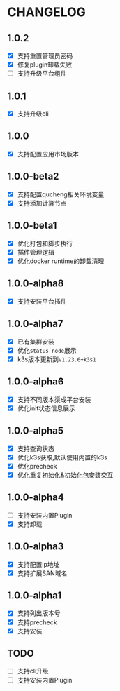 # CHANGELOG

## 1.0.2

- [x] 支持重置管理员密码
- [x] 修复plugin卸载失败
- [ ] 支持升级平台组件

## 1.0.1

- [x] 支持升级cli

## 1.0.0

- [x] 支持配置应用市场版本

## 1.0.0-beta2

- [x] 支持配置qucheng相关环境变量
- [x] 支持添加计算节点

## 1.0.0-beta1

- [x] 优化打包和脚步执行
- [x] 插件管理逻辑
- [x] 优化docker runtime的卸载清理

## 1.0.0-alpha8

- [x] 支持安装平台插件

## 1.0.0-alpha7

- [x] 已有集群安装
- [x] 优化`status node`展示
- [x] k3s版本更新到`v1.23.6+k3s1`

## 1.0.0-alpha6

- [x] 支持不同版本渠成平台安装
- [x] 优化init状态信息展示

## 1.0.0-alpha5

- [x] 支持查询状态
- [x] 优化k3s获取,默认使用内置的k3s
- [x] 优化precheck
- [x] 优化重复初始化&初始化包安装交互

## 1.0.0-alpha4

- [ ] 支持安装内置Plugin
- [x] 支持卸载

## 1.0.0-alpha3

- [x] 支持配置ip地址
- [x] 支持扩展SAN域名

## 1.0.0-alpha1

- [x] 支持列出版本号
- [x] 支持precheck
- [x] 支持安装

## TODO

- [ ] 支持cli升级
- [ ] 支持安装内置Plugin
